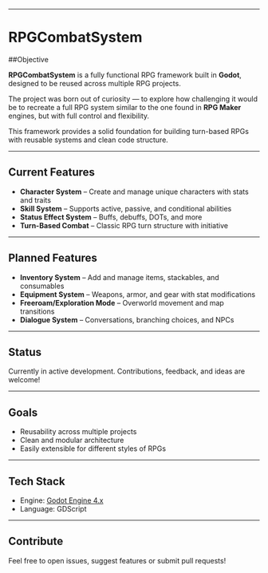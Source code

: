 
---

# RPGCombatSystem

##Objective

**RPGCombatSystem** is a fully functional RPG framework built in **Godot**, designed to be reused across multiple RPG projects.

The project was born out of curiosity — to explore how challenging it would be to recreate a full RPG system similar to the one found in **RPG Maker** engines, but with full control and flexibility.

This framework provides a solid foundation for building turn-based RPGs with reusable systems and clean code structure.

---

## Current Features

- **Character System** – Create and manage unique characters with stats and traits  
- **Skill System** – Supports active, passive, and conditional abilities  
- **Status Effect System** – Buffs, debuffs, DOTs, and more  
- **Turn-Based Combat** – Classic RPG turn structure with initiative  

---

## Planned Features

- **Inventory System** – Add and manage items, stackables, and consumables  
- **Equipment System** – Weapons, armor, and gear with stat modifications  
- **Freeroam/Exploration Mode** – Overworld movement and map transitions  
- **Dialogue System** – Conversations, branching choices, and NPCs  

---

## Status

Currently in active development. Contributions, feedback, and ideas are welcome!

---

## Goals

- Reusability across multiple projects  
- Clean and modular architecture  
- Easily extensible for different styles of RPGs  

---

## Tech Stack

- Engine: [Godot Engine 4.x](https://godotengine.org)  
- Language: GDScript  

---

## Contribute

Feel free to open issues, suggest features or submit pull requests!


